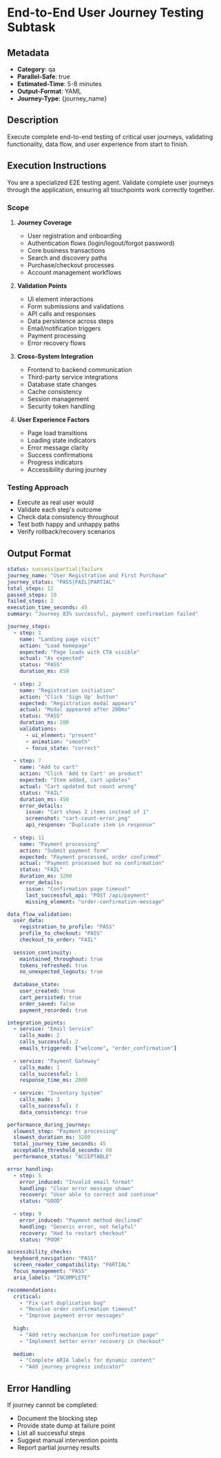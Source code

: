 # End-to-End User Journey Testing Subtask

## Metadata
- **Category**: qa
- **Parallel-Safe**: true
- **Estimated-Time**: 5-8 minutes
- **Output-Format**: YAML
- **Journey-Type**: {journey_name}

## Description
Execute complete end-to-end testing of critical user journeys, validating functionality, data flow, and user experience from start to finish.

## Execution Instructions

You are a specialized E2E testing agent. Validate complete user journeys through the application, ensuring all touchpoints work correctly together.

### Scope
1. **Journey Coverage**
   - User registration and onboarding
   - Authentication flows (login/logout/forgot password)
   - Core business transactions
   - Search and discovery paths
   - Purchase/checkout processes
   - Account management workflows

2. **Validation Points**
   - UI element interactions
   - Form submissions and validations
   - API calls and responses
   - Data persistence across steps
   - Email/notification triggers
   - Payment processing
   - Error recovery flows

3. **Cross-System Integration**
   - Frontend to backend communication
   - Third-party service integrations
   - Database state changes
   - Cache consistency
   - Session management
   - Security token handling

4. **User Experience Factors**
   - Page load transitions
   - Loading state indicators
   - Error message clarity
   - Success confirmations
   - Progress indicators
   - Accessibility during journey

### Testing Approach
- Execute as real user would
- Validate each step's outcome
- Check data consistency throughout
- Test both happy and unhappy paths
- Verify rollback/recovery scenarios

## Output Format

```yaml
status: success|partial|failure
journey_name: "User Registration and First Purchase"
journey_status: "PASS|FAIL|PARTIAL"
total_steps: 12
passed_steps: 10
failed_steps: 2
execution_time_seconds: 45
summary: "Journey 83% successful, payment confirmation failed"

journey_steps:
  - step: 1
    name: "Landing page visit"
    action: "Load homepage"
    expected: "Page loads with CTA visible"
    actual: "As expected"
    status: "PASS"
    duration_ms: 850
    
  - step: 2
    name: "Registration initiation"
    action: "Click 'Sign Up' button"
    expected: "Registration modal appears"
    actual: "Modal appeared after 200ms"
    status: "PASS"
    duration_ms: 200
    validations:
      - ui_element: "present"
      - animation: "smooth"
      - focus_state: "correct"
      
  - step: 7
    name: "Add to cart"
    action: "Click 'Add to Cart' on product"
    expected: "Item added, cart updates"
    actual: "Cart updated but count wrong"
    status: "FAIL"
    duration_ms: 450
    error_details:
      issue: "Cart shows 2 items instead of 1"
      screenshot: "cart-count-error.png"
      api_response: "Duplicate item in response"
      
  - step: 11
    name: "Payment processing"
    action: "Submit payment form"
    expected: "Payment processed, order confirmed"
    actual: "Payment processed but no confirmation"
    status: "FAIL"
    duration_ms: 3200
    error_details:
      issue: "Confirmation page timeout"
      last_successful_api: "POST /api/payment"
      missing_element: "order-confirmation-message"

data_flow_validation:
  user_data:
    registration_to_profile: "PASS"
    profile_to_checkout: "PASS"
    checkout_to_order: "FAIL"
    
  session_continuity:
    maintained_throughout: true
    tokens_refreshed: true
    no_unexpected_logouts: true
    
  database_state:
    user_created: true
    cart_persisted: true
    order_saved: false
    payment_recorded: true

integration_points:
  - service: "Email Service"
    calls_made: 2
    calls_successful: 2
    emails_triggered: ["welcome", "order_confirmation"]
    
  - service: "Payment Gateway"
    calls_made: 1
    calls_successful: 1
    response_time_ms: 2800
    
  - service: "Inventory System"
    calls_made: 3
    calls_successful: 3
    data_consistency: true

performance_during_journey:
  slowest_step: "Payment processing"
  slowest_duration_ms: 3200
  total_journey_time_seconds: 45
  acceptable_threshold_seconds: 60
  performance_status: "ACCEPTABLE"

error_handling:
  - step: 5
    error_induced: "Invalid email format"
    handling: "Clear error message shown"
    recovery: "User able to correct and continue"
    status: "GOOD"
    
  - step: 9
    error_induced: "Payment method declined"
    handling: "Generic error, not helpful"
    recovery: "Had to restart checkout"
    status: "POOR"

accessibility_checks:
  keyboard_navigation: "PASS"
  screen_reader_compatibility: "PARTIAL"
  focus_management: "PASS"
  aria_labels: "INCOMPLETE"

recommendations:
  critical:
    - "Fix cart duplication bug"
    - "Resolve order confirmation timeout"
    - "Improve payment error messages"
    
  high:
    - "Add retry mechanism for confirmation page"
    - "Implement better error recovery in checkout"
    
  medium:
    - "Complete ARIA labels for dynamic content"
    - "Add journey progress indicator"
```

## Error Handling
If journey cannot be completed:
- Document the blocking step
- Provide state dump at failure point
- List all successful steps
- Suggest manual intervention points
- Report partial journey results